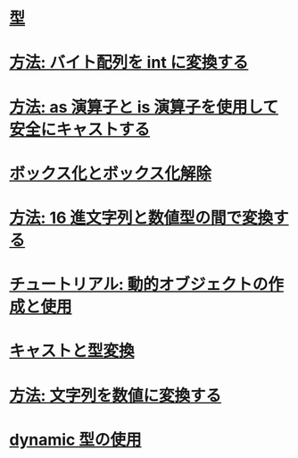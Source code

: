 # [型](index.md)
# [方法: バイト配列を int に変換する](how-to-convert-a-byte-array-to-an-int.md)
# [方法: as 演算子と is 演算子を使用して安全にキャストする](how-to-safely-cast-by-using-as-and-is-operators.md)
# [ボックス化とボックス化解除](boxing-and-unboxing.md)
# [方法: 16 進文字列と数値型の間で変換する](how-to-convert-between-hexadecimal-strings-and-numeric-types.md)
# [チュートリアル: 動的オブジェクトの作成と使用](walkthrough-creating-and-using-dynamic-objects.md)
# [キャストと型変換](casting-and-type-conversions.md)
# [方法: 文字列を数値に変換する](how-to-convert-a-string-to-a-number.md)
# [dynamic 型の使用](using-type-dynamic.md)
